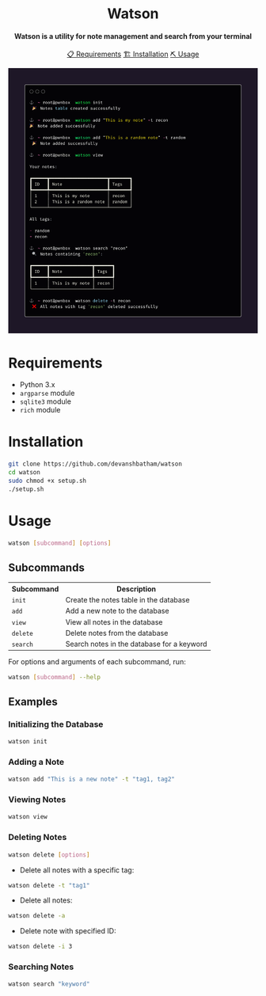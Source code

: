 <h1 align="center">
    Watson
  <br>
</h1>

<h4 align="center">Watson is a utility for note management and search from your terminal</h4>


<p align="center">
  <a href="#requirements">📋 Requirements</a>
  <a href="#installation">🏗️ Installation</a>
  <a href="#usage">⛏️ Usage</a>
  <br>
</p>


![watson](https://github.com/devanshbatham/Watson/blob/main/static/banner.png?raw=true)

# Requirements

- Python 3.x
- `argparse` module
- `sqlite3` module
- `rich` module


# Installation

```sh
git clone https://github.com/devanshbatham/watson
cd watson
sudo chmod +x setup.sh
./setup.sh
```


# Usage

```sh
watson [subcommand] [options]
```

## Subcommands

<p align="center">
  <table>
    <tr>
      <th>Subcommand</th>
      <th>Description</th>
    </tr>
    <tr>
      <td><code>init</code></td>
      <td>Create the notes table in the database</td>
    </tr>
    <tr>
      <td><code>add</code></td>
      <td>Add a new note to the database</td>
    </tr>
    <tr>
      <td><code>view</code></td>
      <td>View all notes in the database</td>
    </tr>
    <tr>
      <td><code>delete</code></td>
      <td>Delete notes from the database</td>
    </tr>
    <tr>
      <td><code>search</code></td>
      <td>Search notes in the database for a keyword</td>
    </tr>
  </table>
</p>


For options and arguments of each subcommand, run:

```sh
watson [subcommand] --help
```

## Examples

### Initializing the Database

```sh
watson init
```

### Adding a Note

```sh
watson add "This is a new note" -t "tag1, tag2"
```

### Viewing Notes

```sh
watson view
```

### Deleting Notes

```sh
watson delete [options]
```

- Delete all notes with a specific tag:

```sh
watson delete -t "tag1"
```

- Delete all notes:

```sh
watson delete -a
```

- Delete note with specified ID:

```sh
watson delete -i 3
```

### Searching Notes

```sh
watson search "keyword"
```
